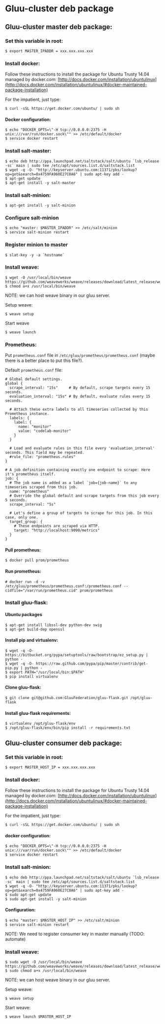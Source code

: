 # Gluu-cluster deb package

## Gluu-cluster master deb package:

### Set this variable in root:

```
$ export MASTER_IPADDR = xxx.xxx.xxx.xxx
```

### Install docker:

Follow these instructions to install the package for Ubuntu Trusty 14.04 managed by docker.com:
[http://docs.docker.com/installation/ubuntulinux](http://docs.docker.com/installation/ubuntulinux/#docker-maintained-package-installation)

For the impatient, just type:

```
$ curl -sSL https://get.docker.com/ubuntu/ | sudo sh
```

#### Docker configuration:

```
$ echo "DOCKER_OPTS=\"-H tcp://0.0.0.0:2375 -H unix:///var/run/docker.sock\"" >> /etc/default/docker
$ service docker restart
```

### Install salt-master:

```
$ echo deb http://ppa.launchpad.net/saltstack/salt/ubuntu `lsb_release -sc` main | sudo tee /etc/apt/sources.list.d/saltstack.list
$ wget -q -O- "http://keyserver.ubuntu.com:11371/pks/lookup?op=get&search=0x4759FA960E27C0A6" | sudo apt-key add -
$ apt-get update
$ apt-get install -y salt-master
```

### Install salt-minion:

```
$ apt-get install -y salt-minion
```

### Configure salt-minion

```
$ echo "master: $MASTER_IPADDR" >> /etc/salt/minion
$ service salt-minion restart
```

### Register minion to master

```
$ slat-key -y -a `hostname`
```

### Install weave:

```
$ wget -O /usr/local/bin/weave https://github.com/weaveworks/weave/releases/download/latest_release/weave
$ chmod a+x /usr/local/bin/weave
```

NOTE: we can host weave binary in our gluu server.

Setup weave:

```
$ weave setup
```

Start weave

```
$ weave launch
```

### Prometheus:

Put `prometheus.conf` file in `/etc/gluu/prometheus/prometheus.conf`
(maybe there is a better place to put this file?).

Default `prometheus.conf` file:

```
# Global default settings.
global {
  scrape_interval: "15s"     # By default, scrape targets every 15 seconds.
  evaluation_interval: "15s" # By default, evaluate rules every 15 seconds.

  # Attach these extra labels to all timeseries collected by this Prometheus instance.
  labels: {
    label: {
      name: "monitor"
      value: "codelab-monitor"
    }
  }

  # Load and evaluate rules in this file every 'evaluation_interval' seconds. This field may be repeated.
  #rule_file: "prometheus.rules"
}

# A job definition containing exactly one endpoint to scrape: Here it's prometheus itself.
job: {
  # The job name is added as a label `job={job-name}` to any timeseries scraped from this job.
  name: "prometheus"
  # Override the global default and scrape targets from this job every 5 seconds.
  scrape_interval: "5s"

  # Let's define a group of targets to scrape for this job. In this case, only one.
  target_group: {
    # These endpoints are scraped via HTTP.
    target: "http://localhost:9090/metrics"
  }
}
```

#### Pull prometheus:

```
$ docker pull prom/prometheus
```

#### Run prometheus:

```
# docker run -d -v /etc/gluu/prometheus/prometheus.conf:/prometheus.conf --cidfile="/var/run/prometheus.cid" prom/prometheus
```

### Install gluu-flask:

#### Ubuntu packages

```
$ apt-get install libssl-dev python-dev swig
$ apt-get build-dep openssl
```

#### Install pip and virtualenv:

```
$ wget -q -O- https://bitbucket.org/pypa/setuptools/raw/bootstrap/ez_setup.py | python -
$ wget -q -O- https://raw.github.com/pypa/pip/master/contrib/get-pip.py | python -
$ export PATH="/usr/local/bin:$PATH"
$ pip install virtualenv
```

#### Clone gluu-flask:

```
$ git clone git@github.com:GluuFederation/gluu-flask.git /opt/gluu-flask
```

#### Install gluu-flask requirements:

```
$ virtualenv /opt/gluu-flask/env
$ /opt/gluu-flask/env/bin/pip install -r requirements.txt
```

## Gluu-cluster consumer deb package:

### Set this variable in root:

```
$ export MASTER_HOST_IP = xxx.xxx.xxx.xxx
```

### Install docker:

Follow these instructions to install the package for Ubuntu Trusty 14.04 managed by docker.com:
[http://docs.docker.com/installation/ubuntulinux](http://docs.docker.com/installation/ubuntulinux/#docker-maintained-package-installation)

For the impatient, just type:

```
$ curl -sSL https://get.docker.com/ubuntu/ | sudo sh
```

#### docker configuration:

```
$ echo "DOCKER_OPTS=\"-H tcp://0.0.0.0:2375 -H unix:///var/run/docker.sock\"" >> /etc/default/docker
$ service docker restart
```

### Install salt-minion:

```
$ echo deb http://ppa.launchpad.net/saltstack/salt/ubuntu `lsb_release -sc` main | sudo tee /etc/apt/sources.list.d/saltstack.list
$ wget -q -O- "http://keyserver.ubuntu.com:11371/pks/lookup?op=get&search=0x4759FA960E27C0A6" | sudo apt-key add -
$ sudo apt-get update
$ sudo apt-get install -y salt-minion
```

#### Configuration:

```
$ echo "master: $MASTER_HOST_IP" >> /etc/salt/minion
$ service salt-minion restart
```
NOTE: We need to register consumer key in master manually (TODO: automate)

### Install weave:

```
$ sudo wget -O /usr/local/bin/weave https://github.com/weaveworks/weave/releases/download/latest_release/weave
$ sudo chmod a+x /usr/local/bin/weave
```

NOTE: we can host weave binary in our gluu server.

Setup weave:

```
$ weave setup
```

Start weave:

```
$ weave launch $MASTER_HOST_IP
```
